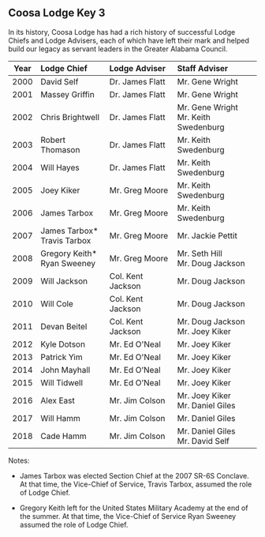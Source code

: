 ## Coosa Lodge Key 3

In its history, Coosa Lodge has had a rich history of successful Lodge Chiefs and Lodge Advisers, each of which have left their mark and helped build our legacy as servant leaders in the Greater Alabama Council.

Year | Lodge Chief | Lodge Adviser | Staff Adviser
:--: | :---------- | :------------ | :------------ 
2000 | David Self | Dr. James Flatt | Mr. Gene Wright
2001 | Massey Griffin | Dr. James Flatt | Mr. Gene Wright
2002 | Chris Brightwell | Dr. James Flatt | Mr. Gene Wright<br>Mr. Keith Swedenburg
2003 | Robert Thomason | Dr. James Flatt | Mr. Keith Swedenburg
2004 | Will Hayes | Dr. James Flatt | Mr. Keith Swedenburg
2005 | Joey Kiker | Mr. Greg Moore | Mr. Keith Swedenburg
2006 | James Tarbox | Mr. Greg Moore | Mr. Keith Swedenburg
2007 | James Tarbox*<br>Travis Tarbox | Mr. Greg Moore | Mr. Jackie Pettit
2008 | Gregory Keith*<br>Ryan Sweeney | Mr. Greg Moore | Mr. Seth Hill<br>Mr. Doug Jackson
2009 | Will Jackson | Col. Kent Jackson | Mr. Doug Jackson
2010 | Will Cole | Col. Kent Jackson | Mr. Doug Jackson
2011 | Devan Beitel | Col. Kent Jackson | Mr. Doug Jackson<br>Mr. Joey Kiker
2012 | Kyle Dotson | Mr. Ed O'Neal | Mr. Joey Kiker
2013 | Patrick Yim | Mr. Ed O'Neal | Mr. Joey Kiker
2014 | John Mayhall | Mr. Ed O’Neal | Mr. Joey Kiker
2015 | Will Tidwell | Mr. Ed O’Neal | Mr. Joey Kiker
2016 | Alex East | Mr. Jim Colson | Mr. Joey Kiker<br>Mr. Daniel Giles
2017 | Will Hamm | Mr. Jim Colson | Mr. Daniel Giles
2018 | Cade Hamm | Mr. Jim Colson | Mr. Daniel Giles<br>Mr. David Self

Notes:

* James Tarbox was elected Section Chief at the 2007 SR-6S Conclave. At that time, the Vice-Chief of Service, Travis Tarbox, assumed the role of Lodge Chief.

* Gregory Keith left for the United States Military Academy at the end of the summer. At that time, the Vice-Chief of Service Ryan Sweeney assumed the role of Lodge Chief.
